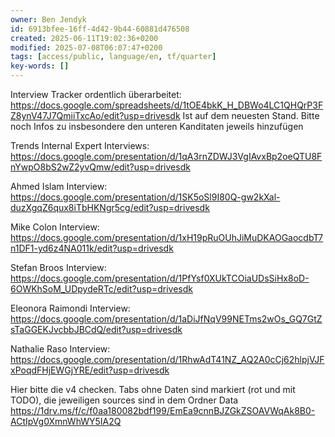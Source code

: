 ```yaml
---
owner: Ben Jendyk
id: 6913bfee-16ff-4d42-9b44-60881d476508
created: 2025-06-11T19:02:36+0200
modified: 2025-07-08T06:07:47+0200
tags: [access/public, language/en, tf/quarter]
key-words: []
---
```


Interview Tracker ordentlich überarbeitet: https://docs.google.com/spreadsheets/d/1tOE4bkK_H_DBWo4LC1QHQrP3FZ8ynV47J7QmiiTxcAo/edit?usp=drivesdk
Ist auf dem neuesten Stand. Bitte noch Infos zu insbesondere den unteren Kanditaten jeweils hinzufügen

Trends Internal Expert Interviews:
https://docs.google.com/presentation/d/1qA3rnZDWJ3VgIAvxBp2oeQTU8FnYwpO8bS2wZ2yvQmw/edit?usp=drivesdk

Ahmed Islam Interview:
https://docs.google.com/presentation/d/1SK5oSl9I80Q-gw2kXal-duzXgqZ6qux8iTbHKNgr5cg/edit?usp=drivesdk

Mike Colon Interview:
https://docs.google.com/presentation/d/1xH19pRuOUhJiMuDKAOGaocdbT7n1DF1-yd6z4NA011k/edit?usp=drivesdk

Stefan Broos Interview:
https://docs.google.com/presentation/d/1PfYsf0XUkTCOiaUDsSiHx8oD-6OWKhSoM_UDpydeRTc/edit?usp=drivesdk

Eleonora Raimondi Interview:
https://docs.google.com/presentation/d/1aDiJfNqV99NETms2wOs_GQ7GtZsTaGGEKJvcbbJBCdQ/edit?usp=drivesdk

Nathalie Raso Interview:
https://docs.google.com/presentation/d/1RhwAdT41NZ_AQ2A0cCj62hlpjVJFxPoqdFHjEWGjYRE/edit?usp=drivesdk

Hier bitte die v4 checken. Tabs ohne Daten sind markiert (rot und mit TODO), die jeweiligen sources sind in dem Ordner Data
https://1drv.ms/f/c/f0aa180082bdf199/EmEa9cnnBJZGkZSOAVWqAk8B0-ACtIpVg0XmnWhWY5IA2Q